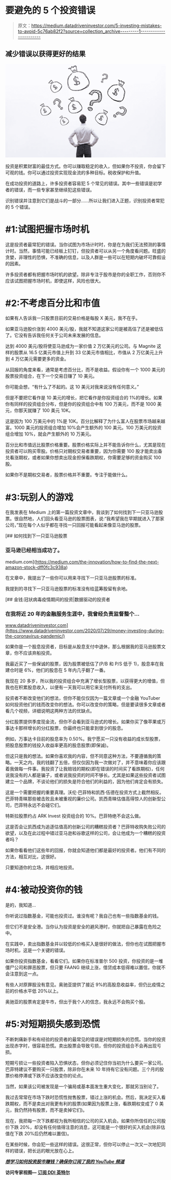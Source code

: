 # 要避免的 5 个投资错误

> 原文：<https://medium.datadriveninvestor.com/5-investing-mistakes-to-avoid-5c76ab82f2?source=collection_archive---------1----------------------->

## 减少错误以获得更好的结果

![](img/eab30208e6af97b842767bd7a693df33.png)

投资是积累财富的最佳方式。你可以赚取稳定的收入，但如果你不投资，你会留下可观的钱。你可以通过投资实现现金流的多种目标。税收保护和升值。

在成功投资的道路上，许多投资者容易犯 5 个常见的错误。其中一些错误是初学者的错误，而一些专家甚至继续犯这些错误。

识别错误并注意到它们是战斗的一部分……所以让我们进入正题，识别投资者常犯的 5 个错误。

# #1:试图把握市场时机

这是投资者最常犯的错误。当你试图为市场计时时，你是在为我们无法预测的事情计时。当然，事情可能已经板上钉钉，但投资者可以从另一个角度看问题。旺盛的贪婪，非理性的恐惧，不准确的信息，以及人群是一些可以在短期内破坏可靠假设的因素。

许多投资者都有把握市场时机的欲望。除非专注于股市是你的全职工作，否则你不应该试图把握市场时机，即使这样，风险也很大。

# #2:不考虑百分比和市值

如果有人告诉我一只股票目前的交易价格是每股 X 美元，我不在乎。

如果亚马逊股价涨到 4000 美元/股，我就不知道这家公司是被高估了还是被低估了。它没有告诉我任何关于公司未来发展的信息。

达到 4000 美元/股将使亚马逊成为一家价值 2 万亿美元的公司。与 Magnite 这样的股票从 16.5 亿美元市值上升到 33 亿美元市值相比，市值从 2 万亿美元上升到 4 万亿美元需要更多的资金。

从回报的角度来看，通常是考虑百分比，而不是收益。假设你有一个 1000 美元的股票投资组合，在下一个交易日赚了 10 美元。

你可能会想，“有什么了不起的。这 10 美元对我来说没有任何意义。”

但是不要把它看作是 10 美元的增长，把它看作是你投资组合的 1%的增长。如果你有同样的投资组合分布，但是你的投资组合中有 100 万美元，而不是 1000 美元，你那天就赚了 100 美元 10K。

这是因为 100 万美元中的 1%是 10K。百分比解释了为什么富人在股票市场越来越富。1000 美元的投资组合增加 10%会产生额外的 100 美元。100 万美元的投资组合增加 10%，就会产生额外的 10 万美元。

百分比和市值远比股票价格重要。股票价格实际上并不能告诉你什么，尤其是现在投资者可以购买零股。价格只对期权交易者重要，因为你需要 100 股才能卖出备兑看涨期权，或者如果你想卖出现金担保看跌期权，你需要足够的资金购买 100 股。

如果你不是期权交易者，股票价格并不重要。专注于能做什么。

# #3:玩别人的游戏

在我发表在 Medium 上的第一篇投资文章中，我谈到了如何找到下一只亚马逊股票。很自然地，人们回头看亚马逊的股票图表，说:“我希望我在早期就进入了那家公司，”现在每个人似乎都在寻找一只回报可能看起来像亚马逊的股票。

[](https://medium.com/the-innovation/how-to-find-the-next-amazon-stock-dff0fc3c938a) [## 如何找到下一只亚马逊股票

### 亚马逊已经相当成功了。

medium.com](https://medium.com/the-innovation/how-to-find-the-next-amazon-stock-dff0fc3c938a) 

在文章中，我提出了一些你可以用来寻找下一只亚马逊股票的标准。

我提到的寻找下一只亚马逊股票的标准没有给蓝筹股留有余地。

[](https://www.datadriveninvestor.com/2020/07/29/money-investing-during-the-coronavirus-pandemic/) [## 金钱:冠状病毒疫情期间的投资|数据驱动的投资者

### 在我将近 20 年的金融服务生涯中，我曾经负责监督整个…

www.datadriveninvestor.com](https://www.datadriveninvestor.com/2020/07/29/money-investing-during-the-coronavirus-pandemic/) 

如果你是一个股息投资者，目标是从股息支付中退休，那么根据我的亚马逊股票文章，你不应该弃船投资。

我最近买了一些保诚的股票，因为股票被低估了(P/B 和 P/S 低于 1)，股息率在我建仓时是 6%，他们的股息在 5 年内几乎翻了一番。

我现在 20 多岁，所以我的投资组合中充满了增长型股票，以获得更大的增值，但我也在积累股息收入，以便有一天我可以用它来支付所有的支出。

投资者不断改变他们的想法，但你不能仅仅因为一篇文章或一个金融 YouTuber 如何投资他们的钱而改变你的想法。你可以改变你的策略，但是要读很多文章或者看几个视频，详细说明这两种方法的优缺点。

分红股票提供季度现金流，但你不会看到亚马逊式的增长。如果你买了像苹果或万事达卡那样增长的分红股票，你最终也只能拿到很少的股息。

例如，万事达卡目前的股息率为 0.50%。我宁愿买一只没有收益的成长型股票，把股息股票的钱投入收益率更高的股息股票(即保诚)。

但这只是我的想法。如果你喜欢我的内容，但不同意这种方法，不要遵循我的策略。一天之内，我的钱翻了五倍，但仅仅因为我一次做对了，并不意味着你应该跟着我做每一件事。我投资了让我赔钱的期权(即在错误的时间买了看跌期权)，任何说我没有的人都是骗子，或者说我投资的时间不够长。尤其是如果这些投资者试图建立一个品牌，不谈论他们的损失是符合他们的利益的，因为他们肯定会有损失。

这是一个需要把握的重要真理。沃伦·巴菲特和凯西·伍德在投资方式上截然相反。巴菲特青睐那些被击败且未被重视的廉价公司。凯西青睐估值高得惊人的创新型公司，巴菲特永远不会碰它们。

特斯拉股票约占 ARK Invest 投资组合的 10%。巴菲特绝不会这么做。

这是否会让凯西成为追逐估值高的创新公司的糟糕投资者？巴菲特收购失败公司的欲望，以及在此过程中错过亚马逊和谷歌这样的公司，会让他成为一个糟糕的投资者吗？

如果你看看他们这些年的回报，你就会知道他们都是最好的投资者。他们有不同的方法，相互对比，这很好。

只要知道你的立场，并相应地投资。

# #4:被动投资你的钱

是的，我知道…

你听说过指数基金，可能也投资过。谁没有呢？我自己也有一些指数基金的钱。

但它们不是安全港。当你认为投资是安全的避风港时，你就把自己暴露在危险之中。

在实践中，卖出指数基金并以较低的价格买入是很好的做法，但你也在试图把握市场时机，这是一个关键的错误。

如果你投资指数基金，看看它们。如果你在标准普尔 500 投资，你投资的是一堆僵尸公司和罪恶股票，但只要 FAANG 继续上涨，借贷成本低得难以置信，你就不会注意到这一点。

有些人对原罪股没有意见。奥驰亚提供了接近 9%的高股息收益率，但仍比疫情之前的价格水平低 20%以上。

奥驰亚的股票肯定是牛市，但出于我个人的信念，我永远不会购买个股。

# #5:对短期损失感到恐慌

不断刺痛新手和有经验的投资者的最常见的错误是对短期损失的恐慌。当你的投资出现赤字时，很容易恐慌。卖出股票会导致亏损，但你的投资组合不会再出现亏损。

短期亏损让一些投资者陷入恐惧状态，但你必须记住你当初为什么要买一家公司。巴菲特建议不要购买一只股票，除非你在未来 10 年持有它没有问题。三个月的股票价格停滞或下跌不应该改变你的论点。

当然，如果该公司被发现是一个骗局或基本面发生重大变化，那就另当别论了。

我过去常常在市场下跌时恐慌性抛售股票，错过上涨的机会。然后，我决定买入看跌期权，而不是卖出对我更有利的股票(如果因为股票上涨，看跌期权变成了 0 美元，我仍然持有股票，而不是卖掉它们)。

现在，我把每一次下跌都视为我所相信的公司的买入机会。如果你所信任的公司股价下跌 20%，却没有任何值得注意的消息，这可能是一个很好的买入机会(除非估值在下跌 20%后仍然难以置信)。

在某些时候，你会犯一些这样的错误。这很正常，但你可以停止一次又一次地犯同样的错误，把长远的眼光放在心上。

[***想学习如何投资股市赚钱？确保你订阅了我的 YouTube 频道***](http://bit.ly/2W4ag01)

**访问专家视图—** [**订阅 DDI 英特尔**](https://datadriveninvestor.com/ddi-intel)